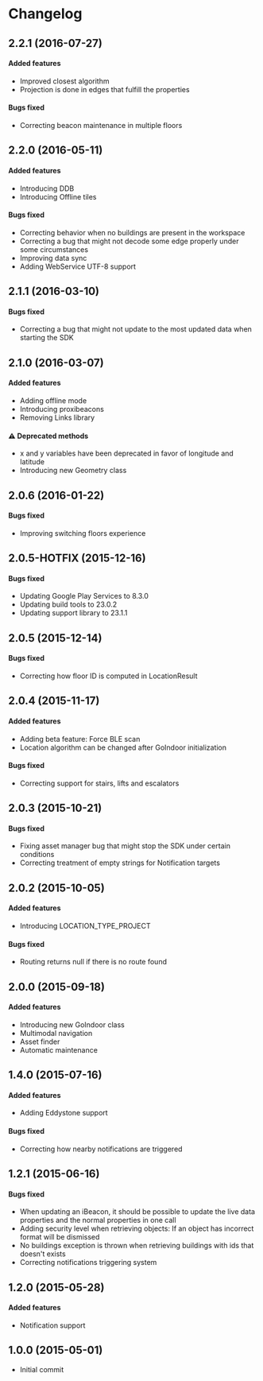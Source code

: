 # Changelog

## 2.2.1 (2016-07-27)
#### Added features
- Improved closest algorithm
- Projection is done in edges that fulfill the properties

#### Bugs fixed
- Correcting beacon maintenance in multiple floors


## 2.2.0 (2016-05-11)
#### Added features
- Introducing DDB
- Introducing Offline tiles

#### Bugs fixed
- Correcting behavior when no buildings are present in the workspace
- Correcting a bug that might not decode some edge properly under some circumstances
- Improving data sync
- Adding WebService UTF-8 support

## 2.1.1 (2016-03-10)
#### Bugs fixed
- Correcting a bug that might not update to the most updated data when starting the SDK


## 2.1.0 (2016-03-07)
#### Added features
- Adding offline mode
- Introducing proxibeacons
- Removing Links library

#### :warning: Deprecated methods
- x and y variables have been deprecated in favor of longitude and latitude
- Introducing new Geometry class


## 2.0.6 (2016-01-22)
#### Bugs fixed
- Improving switching floors experience


## 2.0.5-HOTFIX (2015-12-16)
#### Bugs fixed
- Updating Google Play Services to 8.3.0
- Updating build tools to 23.0.2
- Updating support library to 23.1.1


## 2.0.5 (2015-12-14)
#### Bugs fixed
- Correcting how floor ID is computed in LocationResult


## 2.0.4 (2015-11-17)
#### Added features
- Adding beta feature: Force BLE scan
- Location algorithm can be changed after GoIndoor initialization

#### Bugs fixed
- Correcting support for stairs, lifts and escalators


## 2.0.3 (2015-10-21)
#### Bugs fixed
- Fixing asset manager bug that might stop the SDK under certain conditions
- Correcting treatment of empty strings for Notification targets


## 2.0.2 (2015-10-05)
#### Added features
- Introducing LOCATION_TYPE_PROJECT

#### Bugs fixed
- Routing returns null if there is no route found


## 2.0.0 (2015-09-18)
#### Added features
- Introducing new GoIndoor class
- Multimodal navigation
- Asset finder
- Automatic maintenance


## 1.4.0 (2015-07-16)
#### Added features
- Adding Eddystone support

#### Bugs fixed
- Correcting how nearby notifications are triggered


## 1.2.1 (2015-06-16)
#### Bugs fixed
- When updating an iBeacon, it should be possible to update the live data properties and the normal properties in one call
- Adding security level when retrieving objects: If an object has incorrect format will be dismissed
- No buildings exception is thrown when retrieving buildings with ids that doesn't exists
- Correcting notifications triggering system


## 1.2.0 (2015-05-28)

#### Added features
- Notification support


## 1.0.0 (2015-05-01)
- Initial commit
